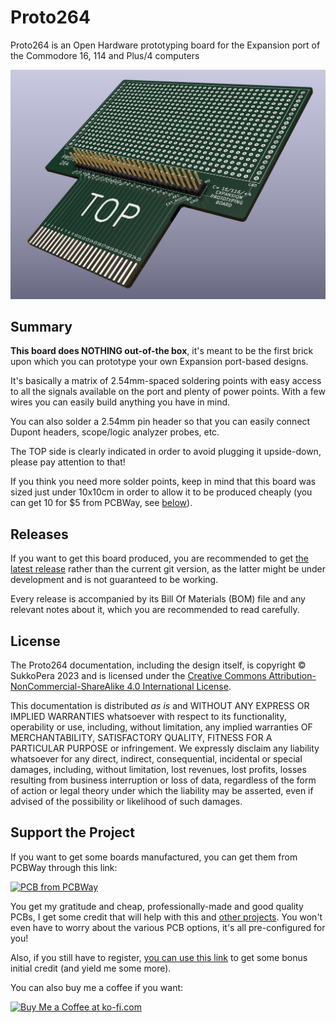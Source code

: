 # Proto264
Proto264 is an Open Hardware prototyping board for the Expansion port of the Commodore 16, 114 and Plus/4 computers

![Board](https://raw.githubusercontent.com/SukkoPera/Proto264/master/img/render-top.png)

## Summary
**This board does NOTHING out-of-the box**, it's meant to be the first brick upon which you can prototype your own Expansion port-based designs.

It's basically a matrix of 2.54mm-spaced soldering points with easy access to all the signals available on the port and plenty of power points. With a few wires you can easily build anything you have in mind.

You can also solder a 2.54mm pin header so that you can easily connect Dupont headers, scope/logic analyzer probes, etc.

The TOP side is clearly indicated in order to avoid plugging it upside-down, please pay attention to that!

If you think you need more solder points, keep in mind that this board was sized just under 10x10cm in order to allow it to be produced cheaply (you can get 10 for $5 from PCBWay, see [below](#support-the-project)).

## Releases
If you want to get this board produced, you are recommended to get [the latest release](https://github.com/SukkoPera/Proto264/releases) rather than the current git version, as the latter might be under development and is not guaranteed to be working.

Every release is accompanied by its Bill Of Materials (BOM) file and any relevant notes about it, which you are recommended to read carefully.

## License
The Proto264 documentation, including the design itself, is copyright &copy; SukkoPera 2023 and is licensed under the [Creative Commons Attribution-NonCommercial-ShareAlike 4.0 International License](https://creativecommons.org/licenses/by-nc-sa/4.0/).

This documentation is distributed *as is* and WITHOUT ANY EXPRESS OR IMPLIED WARRANTIES whatsoever with respect to its functionality, operability or use, including, without limitation, any implied warranties OF MERCHANTABILITY, SATISFACTORY QUALITY, FITNESS FOR A PARTICULAR PURPOSE or infringement. We expressly disclaim any liability whatsoever for any direct, indirect, consequential, incidental or special damages, including, without limitation, lost revenues, lost profits, losses resulting from business interruption or loss of data, regardless of the form of action or legal theory under which the liability may be asserted, even if advised of the possibility or likelihood of such damages.

## Support the Project
If you want to get some boards manufactured, you can get them from PCBWay through this link:

[![PCB from PCBWay](https://www.pcbway.com/project/img/images/frompcbway.png)](https://www.pcbway.com/project/shareproject/Proto264_Commodore_16_116_4_Expansion_Prototyping_Board_c2a10a07.html)

You get my gratitude and cheap, professionally-made and good quality PCBs, I get some credit that will help with this and [other projects](https://www.pcbway.com/project/member/shareproject/?bmbid=41100). You won't even have to worry about the various PCB options, it's all pre-configured for you!

Also, if you still have to register, [you can use this link](https://www.pcbway.com/setinvite.aspx?inviteid=41100) to get some bonus initial credit (and yield me some more).

You can also buy me a coffee if you want:

<a href='https://ko-fi.com/L3L0U18L' target='_blank'><img height='36' style='border:0px;height:36px;' src='https://az743702.vo.msecnd.net/cdn/kofi2.png?v=2' border='0' alt='Buy Me a Coffee at ko-fi.com' /></a>
